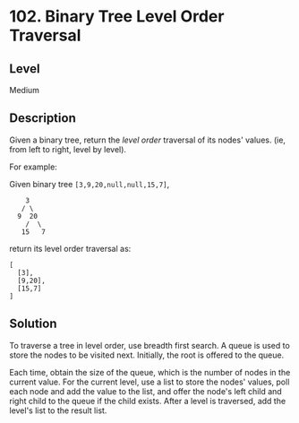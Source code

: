 # 102. Binary Tree Level Order Traversal
## Level
Medium

## Description
Given a binary tree, return the *level order* traversal of its nodes' values. (ie, from left to right, level by level).

For example:

Given binary tree `[3,9,20,null,null,15,7]`,
```
    3
   / \
  9  20
    /  \
   15   7
```
return its level order traversal as:
```
[
  [3],
  [9,20],
  [15,7]
]
```

## Solution
To traverse a tree in level order, use breadth first search. A queue is used to store the nodes to be visited next. Initially, the root is offered to the queue.

Each time, obtain the size of the queue, which is the number of nodes in the current value. For the current level, use a list to store the nodes' values, poll each node and add the value to the list, and offer the node's left child and right child to the queue if the child exists. After a level is traversed, add the level's list to the result list.
